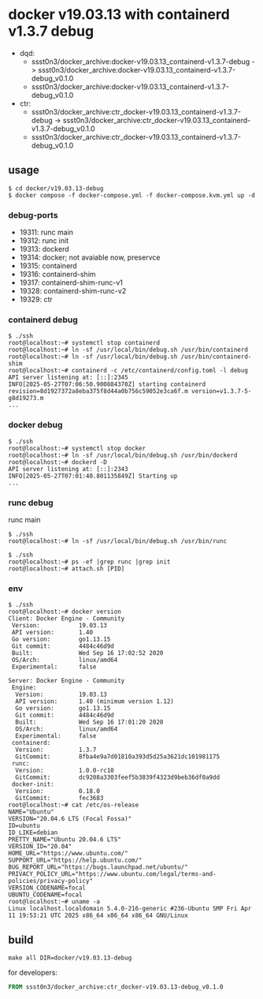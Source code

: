 # docker v19.03.13 with containerd v1.3.7 debug

* dqd:
  * ssst0n3/docker_archive:docker-v19.03.13_containerd-v1.3.7-debug -> ssst0n3/docker_archive:docker-v19.03.13_containerd-v1.3.7-debug_v0.1.0
  * ssst0n3/docker_archive:docker-v19.03.13_containerd-v1.3.7-debug_v0.1.0
* ctr:
  * ssst0n3/docker_archive:ctr_docker-v19.03.13_containerd-v1.3.7-debug -> ssst0n3/docker_archive:ctr_docker-v19.03.13_containerd-v1.3.7-debug_v0.1.0
  * ssst0n3/docker_archive:ctr_docker-v19.03.13_containerd-v1.3.7-debug_v0.1.0

## usage

```shell
$ cd docker/v19.03.13-debug
$ docker compose -f docker-compose.yml -f docker-compose.kvm.yml up -d
```

### debug-ports

- 19311: runc main
- 19312: runc init
- 19313: dockerd 
- 19314: docker; not avaiable now, preservce
- 19315: containerd
- 19316: containerd-shim
- 19317: containerd-shim-runc-v1
- 19328: containerd-shim-runc-v2
- 19329: ctr

### containerd debug

```shell
$ ./ssh
root@localhost:~# systemctl stop containerd
root@localhost:~# ln -sf /usr/local/bin/debug.sh /usr/bin/containerd
root@localhost:~# ln -sf /usr/local/bin/debug.sh /usr/bin/containerd-shim
root@localhost:~# containerd -c /etc/containerd/config.toml -l debug
API server listening at: [::]:2345
INFO[2025-05-27T07:06:50.900884370Z] starting containerd                           revision=8d1927372a8eba375f8d44a0b756c59052e3ca6f.m version=v1.3.7-5-g8d19273.m
...
```

### docker debug

```shell
$ ./ssh
root@localhost:~# systemctl stop docker
root@localhost:~# ln -sf /usr/local/bin/debug.sh /usr/bin/dockerd
root@localhost:~# dockerd -D
API server listening at: [::]:2343
INFO[2025-05-27T07:01:40.801135849Z] Starting up 
...
```

### runc debug

runc main

```shell
$ ./ssh
root@localhost:~# ln -sf /usr/local/bin/debug.sh /usr/bin/runc
```

```shell
$ ./ssh
root@localhost:~# ps -ef |grep runc |grep init
root@localhost:~# attach.sh [PID]
```

### env

```shell
$ ./ssh
root@localhost:~# docker version
Client: Docker Engine - Community
 Version:           19.03.13
 API version:       1.40
 Go version:        go1.13.15
 Git commit:        4484c46d9d
 Built:             Wed Sep 16 17:02:52 2020
 OS/Arch:           linux/amd64
 Experimental:      false

Server: Docker Engine - Community
 Engine:
  Version:          19.03.13
  API version:      1.40 (minimum version 1.12)
  Go version:       go1.13.15
  Git commit:       4484c46d9d
  Built:            Wed Sep 16 17:01:20 2020
  OS/Arch:          linux/amd64
  Experimental:     false
 containerd:
  Version:          1.3.7
  GitCommit:        8fba4e9a7d01810a393d5d25a3621dc101981175
 runc:
  Version:          1.0.0-rc10
  GitCommit:        dc9208a3303feef5b3839f4323d9beb36df0a9dd
 docker-init:
  Version:          0.18.0
  GitCommit:        fec3683
root@localhost:~# cat /etc/os-release 
NAME="Ubuntu"
VERSION="20.04.6 LTS (Focal Fossa)"
ID=ubuntu
ID_LIKE=debian
PRETTY_NAME="Ubuntu 20.04.6 LTS"
VERSION_ID="20.04"
HOME_URL="https://www.ubuntu.com/"
SUPPORT_URL="https://help.ubuntu.com/"
BUG_REPORT_URL="https://bugs.launchpad.net/ubuntu/"
PRIVACY_POLICY_URL="https://www.ubuntu.com/legal/terms-and-policies/privacy-policy"
VERSION_CODENAME=focal
UBUNTU_CODENAME=focal
root@localhost:~# uname -a
Linux localhost.localdomain 5.4.0-216-generic #236-Ubuntu SMP Fri Apr 11 19:53:21 UTC 2025 x86_64 x86_64 x86_64 GNU/Linux
```

## build

```shell
make all DIR=docker/v19.03.13-debug
```

for developers:

```dockerfile
FROM ssst0n3/docker_archive:ctr_docker-v19.03.13-debug_v0.1.0
```
